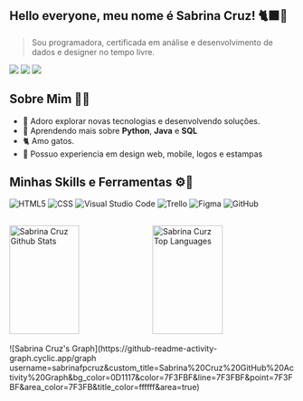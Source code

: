 
## Hello everyone, meu nome é Sabrina Cruz! 🐈‍⬛💜
> Sou programadora, certificada em análise e desenvolvimento de dados e designer no tempo livre.
<p align="left">
  
  <a href="https://www.linkedin.com/in/sabrinafpcruz/" alt="Linkedin">
  <img src="https://img.shields.io/badge/LinkedIn-7f3ace?style=for-the-badge&logo=linkedin&logoColor=white"></i></a>
  
  <a href="https://www.behance.net/sabrinafpcruz" alt="Behance">
  <img src="https://img.shields.io/badge/Behance-7f3ace?style=for-the-badge&logo=behance&logoColor=white"/></a>

  <a href="https://br.pinterest.com/sabrinafpcruz/" alt="Pinterest">
  <img src="https://img.shields.io/badge/Instagram-7f3ace?style=for-the-badge&logo=instagram&logoColor=white"/></a>
</p>

## Sobre Mim 💬✨
 - 🚀 Adoro explorar novas tecnologias e desenvolvendo soluções.
 - 🌱 Aprendendo mais sobre **Python**, **Java** e **SQL**
 - 🐈‍ Amo gatos.
 - 📝 Possuo experiencia em design web, mobile, logos e estampas

## Minhas Skills e Ferramentas ⚙️📖
![HTML5](https://img.shields.io/badge/-HTML5-7f3ace?style=for-the-badge&logo=HTML5&logoColor=white)
![CSS](https://img.shields.io/badge/-CSS-7f3ace?style=for-the-badge&logo=CSS3&logoColor=white)
![Visual Studio Code](https://img.shields.io/badge/-Visual%20Studio%20Code-7f3ace?style=for-the-badge&logo=visual-studio-code&logoColor=white)
![Trello](https://img.shields.io/badge/-Trello-7f3ace?style=for-the-badge&logo=trello&logoColor=white)
![Figma](https://img.shields.io/badge/-Figma-7f3ace?style=for-the-badge&logo=figma&logoColor=white)
![GitHub](https://img.shields.io/badge/-GitHub-7f3ace?style=for-the-badge&logo=github&logoColor=white)

## 
<!--Status Github -->
<a>
  
  <a href="https://github.com/sabrinafpcruz"><img alt="Sabrina Cruz Github Stats" src="https://denvercoder1-github-readme-stats.vercel.app/api?username=sabrinafpcruz&show_icons=true&count_private=true&theme=react&border_color=7F3FBF&bg_color=0D1117&title_color=ffffff&icon_color=7F3FBF" height="192px" width="49.5%"/></a>
  <a href="https://github.com/sabrinafpcruz"><img alt="Sabrina Curz Top Languages" src="https://github-readme-stats.vercel.app/api/top-langs/?username=sabrinafpcruz&hide_progress=true=8&layout=compact&theme=react&border_color=7F3FBF&bg_color=0D1117&title_color=ffffff&icon_color=F8D866" height="192px" width="49.5%"/></a>
  
</a>
![Sabrina Cruz's Graph](https://github-readme-activity-graph.cyclic.app/graph username=sabrinafpcruz&custom_title=Sabrina%20Cruz%20GitHub%20Activity%20Graph&bg_color=0D1117&color=7F3FBF&line=7F3FBF&point=7F3FBF&area_color=7F3FB&title_color=ffffff&area=true)
